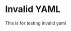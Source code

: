 <!-- 
author: philip-gai::::aadf:
repository: https://github.com/philip-gai/announcement-drafter-demo
team: https://github.com/orgs/elastico-group/teams/everyone
category: https://github.com/philip-gai/announcement-drafter-demo/discussions/categories/announcements
-->

# Invalid YAML

This is for testing invalid yaml

